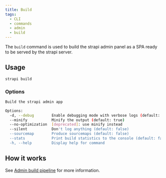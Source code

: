 ```yaml
---
title: Build
tags:
  - CLI
  - commands
  - admin
  - build
---
```


The `build` command is used to build the strapi admin panel as a SPA ready to be served by the strapi server.

## Usage

```bash
strapi build
```

### Options

```bash
Build the strapi admin app

Options:
  -d, --debug        Enable debugging mode with verbose logs (default: false)
  --minify           Minify the output (default: true)
  --no-optimization  [deprecated]: use minify instead
  --silent           Don't log anything (default: false)
  --sourcemap        Produce sourcemaps (default: false)
  --stats            Print build statistics to the console (default: false)
  -h, --help         Display help for command
```

## How it works

See [Admin build pipeline](/docs/core/admin/commands/build) for more information.
